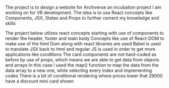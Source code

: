 The project is to design a website for Archiverse an incubation project I am working on for VR development.
The idea is to use React concepts like Components, JSX, States and Props to further cement my knowledge and skills

The project below utlizes react concepts starting with use of components to render the header, footer and main body
Concepts like use of React-DOM to make use of the html Dom along with react libraries are used
Babel is used to translate JSX back to html and regular JS is used in order to get more applications like conditions
The card components are not hard-coded as before by use of props, which means we are able to get data from objects and arrays
In this case I used the map() function to map the data from the data array to a new one, while selecting every index and implementing codes
There is a bit of conditional rendering where prices lower that 29000 have a discount mini card shown
